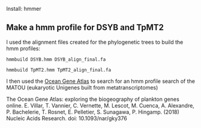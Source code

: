 
Install: hmmer

## Make a hmm profile for DSYB and TpMT2
I used the alignment files created for the phylogenetic trees to build the hmm profiles:

```hmmbuild DSYB.hmm DSYB_align_final.fa```

```hmmbuild TpMT2.hmm TpMT2_align_final.fa```

I then used the [Ocean Gene Atlas](http://tara-oceans.mio.osupytheas.fr/ocean-gene-atlas/) to search for an hmm profile search of the MATOU (eukaryotic Unigenes built from metatranscriptomes)

The Ocean Gene Atlas: exploring the biogeography of plankton genes online. E. Villar, T. Vannier, C. Vernette, M. Lescot, M. Cuenca, A. Alexandre, P. Bachelerie, T. Rosnet, E. Pelletier, S. Sunagawa, P. Hingamp. (2018) Nucleic Acids Research. 
doi: 10.1093/nar/gky376
